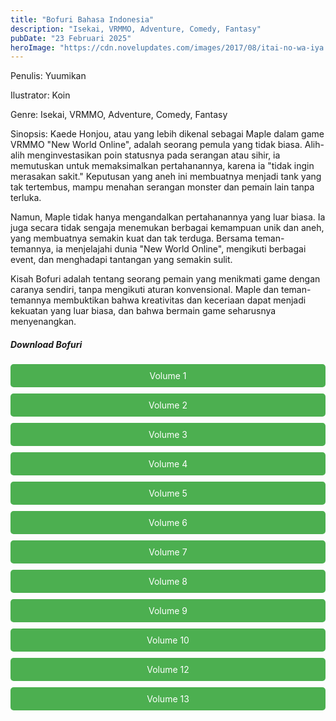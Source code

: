 ```yaml
---
title: "Bofuri Bahasa Indonesia"
description: "Isekai, VRMMO, Adventure, Comedy, Fantasy"
pubDate: "23 Februari 2025"
heroImage: "https://cdn.novelupdates.com/images/2017/08/itai-no-wa-iya.jpg"
---
```


Penulis: Yuumikan

Ilustrator: Koin

Genre: Isekai, VRMMO, Adventure, Comedy, Fantasy

Sinopsis: Kaede Honjou, atau yang lebih dikenal sebagai Maple dalam game VRMMO "New World Online", adalah seorang pemula yang tidak biasa. Alih-alih menginvestasikan poin statusnya pada serangan atau sihir, ia memutuskan untuk memaksimalkan pertahanannya, karena ia "tidak ingin merasakan sakit." Keputusan yang aneh ini membuatnya menjadi tank yang tak tertembus, mampu menahan serangan monster dan pemain lain tanpa terluka.

Namun, Maple tidak hanya mengandalkan pertahanannya yang luar biasa. Ia juga secara tidak sengaja menemukan berbagai kemampuan unik dan aneh, yang membuatnya semakin kuat dan tak terduga. Bersama teman-temannya, ia menjelajahi dunia "New World Online", mengikuti berbagai event, dan menghadapi tantangan yang semakin sulit.

Kisah Bofuri adalah tentang seorang pemain yang menikmati game dengan caranya sendiri, tanpa mengikuti aturan konvensional. Maple dan teman-temannya membuktikan bahwa kreativitas dan keceriaan dapat menjadi kekuatan yang luar biasa, dan bahwa bermain game seharusnya menyenangkan.
<!DOCTYPE html>
<html>
<head>
  <style>
    .download-button {
      display: block;
      margin: 10px 0;
      padding: 10px 20px;
      background-color: #4CAF50;
      color: white;
      text-align: center;
      text-decoration: none;
      border: none;
      border-radius: 5px;
    }
  </style>
</head>
<body>

  <h5>Download Bofuri</h5>

  <a href="https://gawr-index.floral.workers.dev/0:/LN%20&%20WN/LN%20&%20WN%20Jepang%20P2/Bofuri/BOFURI_LN_Vol1~Lui_Novel~.pdf" class="download-button" download>Volume 1</a>
  <a href="https://gawr-index.floral.workers.dev/0:/LN%20&%20WN/LN%20&%20WN%20Jepang%20P2/Bofuri/BOFURI_LN_Vol2~Lui_Novel~.pdf" class="download-button" download>Volume 2</a>
  <a href="https://gawr-index.floral.workers.dev/0:/LN%20&%20WN/LN%20&%20WN%20Jepang%20P2/Bofuri/BOFURI_LN_Vol3~Lui_Novel~.pdf" class="download-button" download>Volume 3</a>
  <a href="https://gawr-index.floral.workers.dev/0:/LN%20&%20WN/LN%20&%20WN%20Jepang%20P2/Bofuri/BOFURI_LN_Vol4~Lui_Novel~.pdf" class="download-button" download>Volume 4</a>
  <a href="https://gawr-index.floral.workers.dev/0:/LN%20&%20WN/LN%20&%20WN%20Jepang%20P2/Bofuri/BOFURI_LN_Vol5~Lui_Novel~.pdf" class="download-button" download>Volume 5</a>
  <a href="https://gawr-index.floral.workers.dev/0:/LN%20&%20WN/LN%20&%20WN%20Jepang%20P2/Bofuri/BOFURI_LN_Vol6~Lui_Novel~.pdf" class="download-button" download>Volume 6</a>
  <a href="https://gawr-index.floral.workers.dev/0:/LN%20&%20WN/LN%20&%20WN%20Jepang%20P2/Bofuri/BOFURI_LN_Vol7~Lui_Novel~.pdf" class="download-button" download>Volume 7</a>
  <a href="https://gawr-index.floral.workers.dev/0:/LN%20&%20WN/LN%20&%20WN%20Jepang%20P2/Bofuri/BOFURI_LN_Vol8~Lui_Novel~.pdf" class="download-button" download>Volume 8</a>
  <a href="https://gawr-index.floral.workers.dev/0:/LN%20&%20WN/LN%20&%20WN%20Jepang%20P2/Bofuri/BOFURI_LN_Vol9~Lui_Novel~.pdf" class="download-button" download>Volume 9</a>
  <a href="https://gawr-index.floral.workers.dev/0:/LN%20&%20WN/LN%20&%20WN%20Jepang%20P2/Bofuri/BOFURI_LN_Vol10~Lui_Novel~.pdf" class="download-button" download>Volume 10</a>
  <a href="https://gawr-index.floral.workers.dev/0:/LN%20&%20WN/LN%20&%20WN%20Jepang%20P2/Bofuri/Bofuri%20Volume%2012.pdf" class="download-button" download>Volume 12</a>
  <a href="https://gawr-index.floral.workers.dev/0:/LN%20&%20WN/LN%20&%20WN%20Jepang%20P2/Bofuri/Bofuri%20Volume%2013.pdf" class="download-button" download>Volume 13</a>

</body>
</html>

